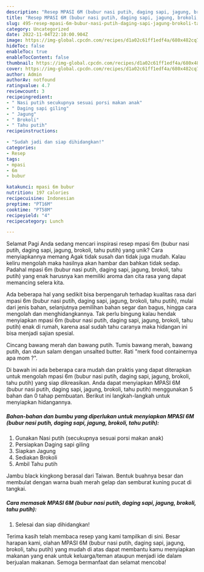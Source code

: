 ```yaml
---
description: "Resep MPASI 6M (bubur nasi putih, daging sapi, jagung, brokoli, tahu putih) yang Enak, Mantap"
title: "Resep MPASI 6M (bubur nasi putih, daging sapi, jagung, brokoli, tahu putih) yang Enak, Mantap"
slug: 495-resep-mpasi-6m-bubur-nasi-putih-daging-sapi-jagung-brokoli-tahu-putih-yang-enak-mantap
category: Uncategorized
date: 2022-11-04T22:10:00.904Z
image: https://img-global.cpcdn.com/recipes/d1a02c61ff1edf4a/680x482cq70/mpasi-6m-bubur-nasi-putih-daging-sapi-jagung-brokoli-tahu-putih-foto-resep-utama.jpg
hideToc: false
enableToc: true
enableTocContent: false
thumbnail: https://img-global.cpcdn.com/recipes/d1a02c61ff1edf4a/680x482cq70/mpasi-6m-bubur-nasi-putih-daging-sapi-jagung-brokoli-tahu-putih-foto-resep-utama.jpg
cover: https://img-global.cpcdn.com/recipes/d1a02c61ff1edf4a/680x482cq70/mpasi-6m-bubur-nasi-putih-daging-sapi-jagung-brokoli-tahu-putih-foto-resep-utama.jpg
author: Admin
authorAv: notfound
ratingvalue: 4.7
reviewcount: 3
recipeingredient:
- " Nasi putih secukupnya sesuai porsi makan anak"
- " Daging sapi giling"
- " Jagung"
- " Brokoli"
- " Tahu putih"
recipeinstructions:

- "Sudah jadi dan siap dihidangkan!"
categories:
- Resep
tags:
- mpasi
- 6m
- bubur

katakunci: mpasi 6m bubur 
nutrition: 197 calories
recipecuisine: Indonesian
preptime: "PT16M"
cooktime: "PT58M"
recipeyield: "4"
recipecategory: Lunch

---
```



Selamat Pagi Anda sedang mencari inspirasi resep mpasi 6m (bubur nasi putih, daging sapi, jagung, brokoli, tahu putih) yang unik? Cara menyiapkannya memang Agak tidak susah dan tidak juga mudah. Kalau keliru mengolah maka hasilnya akan hambar dan bahkan tidak sedap. Padahal mpasi 6m (bubur nasi putih, daging sapi, jagung, brokoli, tahu putih) yang enak harusnya kan memiliki aroma dan cita rasa yang dapat memancing selera kita.


Ada beberapa hal yang sedikit bisa berpengaruh terhadap kualitas rasa dari mpasi 6m (bubur nasi putih, daging sapi, jagung, brokoli, tahu putih), mulai dari jenis bahan, selanjutnya pemilihan bahan segar dan bagus, hingga cara mengolah dan menghidangkannya. Tak perlu bingung kalau hendak menyiapkan mpasi 6m (bubur nasi putih, daging sapi, jagung, brokoli, tahu putih) enak di rumah, karena asal sudah tahu caranya maka hidangan ini bisa menjadi sajian spesial.

Cincang bawang merah dan bawang putih. Tumis bawang merah, bawang putih, dan daun salam dengan unsalted butter. Rati &#34;merk food containernya apa mom ?&#34;.


Di bawah ini ada beberapa cara mudah dan praktis yang dapat diterapkan untuk mengolah mpasi 6m (bubur nasi putih, daging sapi, jagung, brokoli, tahu putih) yang siap dikreasikan. Anda dapat menyiapkan MPASI 6M (bubur nasi putih, daging sapi, jagung, brokoli, tahu putih) menggunakan 5 bahan dan 0 tahap pembuatan. Berikut ini langkah-langkah untuk menyiapkan hidangannya.

<!--inarticleads1-->

##### Bahan-bahan dan bumbu yang diperlukan untuk menyiapkan MPASI 6M (bubur nasi putih, daging sapi, jagung, brokoli, tahu putih):

1. Gunakan  Nasi putih (secukupnya sesuai porsi makan anak)
1. Persiapkan  Daging sapi giling
1. Siapkan  Jagung
1. Sediakan  Brokoli
1. Ambil  Tahu putih


Jambu black kingkong berasal dari Taiwan. Bentuk buahnya besar dan membulat dengan warna buah merah gelap dan semburat kuning pucat di tangkai. 

<!--inarticleads2-->

##### Cara memasak MPASI 6M (bubur nasi putih, daging sapi, jagung, brokoli, tahu putih):


1. Selesai dan siap dihidangkan!



Terima kasih telah membaca resep yang kami tampilkan di sini. Besar harapan kami, olahan MPASI 6M (bubur nasi putih, daging sapi, jagung, brokoli, tahu putih) yang mudah di atas dapat membantu kamu menyiapkan makanan yang enak untuk keluarga/teman ataupun menjadi ide dalam berjualan makanan. Semoga bermanfaat dan selamat mencoba!

